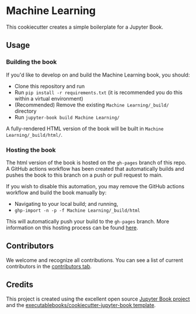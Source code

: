 # Machine Learning

This cookiecutter creates a simple boilerplate for a Jupyter Book.

## Usage

### Building the book

If you'd like to develop on and build the Machine Learning book, you should:

- Clone this repository and run
- Run `pip install -r requirements.txt` (it is recommended you do this within a virtual environment)
- (Recommended) Remove the existing `Machine Learning/_build/` directory
- Run `jupyter-book build Machine Learning/`

A fully-rendered HTML version of the book will be built in `Machine Learning/_build/html/`.

### Hosting the book

The html version of the book is hosted on the `gh-pages` branch of this repo. A GitHub actions workflow has been created that automatically builds and pushes the book to this branch on a push or pull request to main.

If you wish to disable this automation, you may remove the GitHub actions workflow and build the book manually by:

- Navigating to your local build; and running,
- `ghp-import -n -p -f Machine Learning/_build/html`

This will automatically push your build to the `gh-pages` branch. More information on this hosting process can be found [here](https://jupyterbook.org/publish/gh-pages.html#manually-host-your-book-with-github-pages).

## Contributors

We welcome and recognize all contributions. You can see a list of current contributors in the [contributors tab](https://github.com/loem-ms/machine_learning/graphs/contributors).

## Credits

This project is created using the excellent open source [Jupyter Book project](https://jupyterbook.org/) and the [executablebooks/cookiecutter-jupyter-book template](https://github.com/executablebooks/cookiecutter-jupyter-book).
